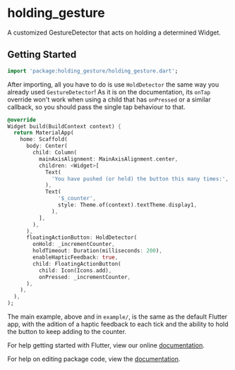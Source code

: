 # holding_gesture

A customized GestureDetector that acts on holding a determined Widget.

## Getting Started

```dart
import 'package:holding_gesture/holding_gesture.dart';
```

After importing, all you have to do is use `HoldDetector` the same way you already used `GestureDetector`! As it is on the documentation, its `onTap` override won't work when using a child that has `onPressed` or a similar callback, so you should pass the single tap behaviour to that.

```dart
@override
Widget build(BuildContext context) {
  return MaterialApp(
    home: Scaffold(
      body: Center(
        child: Column(
          mainAxisAlignment: MainAxisAlignment.center,
          children: <Widget>[
            Text(
              'You have pushed (or held) the button this many times:',
            ),
            Text(
                '$_counter',
                style: Theme.of(context).textTheme.display1,
              ),
          ],
        ),
      ),
      floatingActionButton: HoldDetector(
        onHold: _incrementCounter,
        holdTimeout: Duration(milliseconds: 200),
        enableHapticFeedback: true,
        child: FloatingActionButton(
          child: Icon(Icons.add),
          onPressed: _incrementCounter,
      ),
    ),
  ),
);
```

The main example, above and in `example/`, is the same as the default Flutter app, with the adition of a haptic feedback to each tick and the ability to hold the button to keep adding to the counter.

For help getting started with Flutter, view our online [documentation](https://flutter.io/).

For help on editing package code, view the [documentation](https://flutter.io/developing-packages/).

